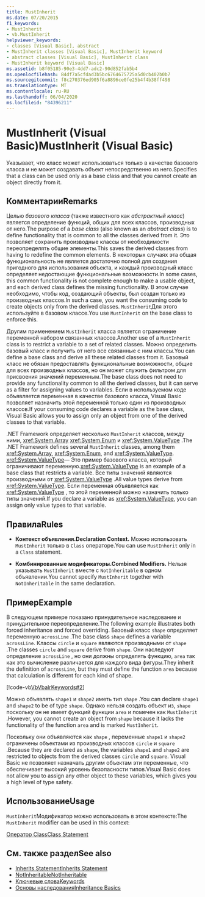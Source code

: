 ```yaml
---
title: MustInherit
ms.date: 07/20/2015
f1_keywords:
- MustInherit
- vb.MustInherit
helpviewer_keywords:
- classes [Visual Basic], abstract
- MustInherit classes [Visual Basic], MustInherit keyword
- abstract classes [Visual Basic], MustInherit class
- MustInherit keyword [Visual Basic]
ms.assetid: b8f05185-90e3-4dd7-adc2-90d852fab5b4
ms.openlocfilehash: 84df7a5cfdad3b5bc6764675725a5d0cb402b0b7
ms.sourcegitcommit: f8c270376ed905f6a8896ce0fe25b4f4b38ff498
ms.translationtype: MT
ms.contentlocale: ru-RU
ms.lasthandoff: 06/04/2020
ms.locfileid: "84396211"
---
```

# <a name="mustinherit-visual-basic"></a><span data-ttu-id="3caee-102">MustInherit (Visual Basic)</span><span class="sxs-lookup"><span data-stu-id="3caee-102">MustInherit (Visual Basic)</span></span>
<span data-ttu-id="3caee-103">Указывает, что класс может использоваться только в качестве базового класса и не может создавать объект непосредственно из него.</span><span class="sxs-lookup"><span data-stu-id="3caee-103">Specifies that a class can be used only as a base class and that you cannot create an object directly from it.</span></span>  
  
## <a name="remarks"></a><span data-ttu-id="3caee-104">Комментарии</span><span class="sxs-lookup"><span data-stu-id="3caee-104">Remarks</span></span>  
 <span data-ttu-id="3caee-105">Целью *базового класса* (также известного как *абстрактный класс*) является определение функций, общих для всех классов, производных от него.</span><span class="sxs-lookup"><span data-stu-id="3caee-105">The purpose of a *base class* (also known as an *abstract class*) is to define functionality that is common to all the classes derived from it.</span></span> <span data-ttu-id="3caee-106">Это позволяет сохранить производные классы от необходимости переопределять общие элементы.</span><span class="sxs-lookup"><span data-stu-id="3caee-106">This saves the derived classes from having to redefine the common elements.</span></span> <span data-ttu-id="3caee-107">В некоторых случаях эта общая функциональность не является достаточно полной для создания пригодного для использования объекта, и каждый производный класс определяет недостающие функциональные возможности.</span><span class="sxs-lookup"><span data-stu-id="3caee-107">In some cases, this common functionality is not complete enough to make a usable object, and each derived class defines the missing functionality.</span></span> <span data-ttu-id="3caee-108">В этом случае необходимо, чтобы код, создающий объекты, был создан только из производных классов.</span><span class="sxs-lookup"><span data-stu-id="3caee-108">In such a case, you want the consuming code to create objects only from the derived classes.</span></span> <span data-ttu-id="3caee-109">`MustInherit`Для этого используйте в базовом классе.</span><span class="sxs-lookup"><span data-stu-id="3caee-109">You use `MustInherit` on the base class to enforce this.</span></span>  
  
 <span data-ttu-id="3caee-110">Другим применением `MustInherit` класса является ограничение переменной набором связанных классов.</span><span class="sxs-lookup"><span data-stu-id="3caee-110">Another use of a `MustInherit` class is to restrict a variable to a set of related classes.</span></span> <span data-ttu-id="3caee-111">Можно определить базовый класс и получить от него все связанные с ним классы.</span><span class="sxs-lookup"><span data-stu-id="3caee-111">You can define a base class and derive all these related classes from it.</span></span> <span data-ttu-id="3caee-112">Базовый класс не обязан предоставлять функциональные возможности, общие для всех производных классов, но он может служить фильтром для присвоения значений переменным.</span><span class="sxs-lookup"><span data-stu-id="3caee-112">The base class does not need to provide any functionality common to all the derived classes, but it can serve as a filter for assigning values to variables.</span></span> <span data-ttu-id="3caee-113">Если в используемом коде объявляется переменная в качестве базового класса, Visual Basic позволяет назначить этой переменной только один из производных классов.</span><span class="sxs-lookup"><span data-stu-id="3caee-113">If your consuming code declares a variable as the base class, Visual Basic allows you to assign only an object from one of the derived classes to that variable.</span></span>  
  
 <span data-ttu-id="3caee-114">.NET Framework определяет несколько `MustInherit` классов, между ними, <xref:System.Array> <xref:System.Enum> и <xref:System.ValueType> .</span><span class="sxs-lookup"><span data-stu-id="3caee-114">The .NET Framework defines several `MustInherit` classes, among them <xref:System.Array>, <xref:System.Enum>, and <xref:System.ValueType>.</span></span> <span data-ttu-id="3caee-115"><xref:System.ValueType>— Это пример базового класса, который ограничивают переменную.</span><span class="sxs-lookup"><span data-stu-id="3caee-115"><xref:System.ValueType> is an example of a base class that restricts a variable.</span></span> <span data-ttu-id="3caee-116">Все типы значений являются производными от <xref:System.ValueType> .</span><span class="sxs-lookup"><span data-stu-id="3caee-116">All value types derive from <xref:System.ValueType>.</span></span> <span data-ttu-id="3caee-117">Если переменная объявляется как <xref:System.ValueType> , то этой переменной можно назначить только типы значений.</span><span class="sxs-lookup"><span data-stu-id="3caee-117">If you declare a variable as <xref:System.ValueType>, you can assign only value types to that variable.</span></span>  
  
## <a name="rules"></a><span data-ttu-id="3caee-118">Правила</span><span class="sxs-lookup"><span data-stu-id="3caee-118">Rules</span></span>  
  
- <span data-ttu-id="3caee-119">**Контекст объявления.**</span><span class="sxs-lookup"><span data-stu-id="3caee-119">**Declaration Context.**</span></span> <span data-ttu-id="3caee-120">Можно использовать `MustInherit` только в `Class` операторе.</span><span class="sxs-lookup"><span data-stu-id="3caee-120">You can use `MustInherit` only in a `Class` statement.</span></span>  
  
- <span data-ttu-id="3caee-121">**Комбинированные модификаторы.**</span><span class="sxs-lookup"><span data-stu-id="3caee-121">**Combined Modifiers.**</span></span> <span data-ttu-id="3caee-122">Нельзя указывать `MustInherit` вместе с `NotInheritable` в одном объявлении.</span><span class="sxs-lookup"><span data-stu-id="3caee-122">You cannot specify `MustInherit` together with `NotInheritable` in the same declaration.</span></span>  
  
## <a name="example"></a><span data-ttu-id="3caee-123">Пример</span><span class="sxs-lookup"><span data-stu-id="3caee-123">Example</span></span>  
 <span data-ttu-id="3caee-124">В следующем примере показано принудительное наследование и принудительное переопределение.</span><span class="sxs-lookup"><span data-stu-id="3caee-124">The following example illustrates both forced inheritance and forced overriding.</span></span> <span data-ttu-id="3caee-125">Базовый класс `shape` определяет переменную `acrossLine` .</span><span class="sxs-lookup"><span data-stu-id="3caee-125">The base class `shape` defines a variable `acrossLine`.</span></span> <span data-ttu-id="3caee-126">Классы `circle` и `square` являются производными от `shape` .</span><span class="sxs-lookup"><span data-stu-id="3caee-126">The classes `circle` and `square` derive from `shape`.</span></span> <span data-ttu-id="3caee-127">Они наследуют определение `acrossLine` , но они должны определять функцию, `area` так как это вычисление различается для каждого вида фигуры.</span><span class="sxs-lookup"><span data-stu-id="3caee-127">They inherit the definition of `acrossLine`, but they must define the function `area` because that calculation is different for each kind of shape.</span></span>  
  
 [!code-vb[VbVbalrKeywords#2](~/samples/snippets/visualbasic/VS_Snippets_VBCSharp/VbVbalrKeywords/VB/Class1.vb#2)]  
  
 <span data-ttu-id="3caee-128">Можно объявлять `shape1` и `shape2` иметь тип `shape` .</span><span class="sxs-lookup"><span data-stu-id="3caee-128">You can declare `shape1` and `shape2` to be of type `shape`.</span></span> <span data-ttu-id="3caee-129">Однако нельзя создать объект из, `shape` поскольку он не имеет функций функции `area` и помечен как `MustInherit` .</span><span class="sxs-lookup"><span data-stu-id="3caee-129">However, you cannot create an object from `shape` because it lacks the functionality of the function `area` and is marked `MustInherit`.</span></span>  
  
 <span data-ttu-id="3caee-130">Поскольку они объявляются как `shape` , переменные `shape1` и `shape2` ограничены объектами из производных классов `circle` и `square` .</span><span class="sxs-lookup"><span data-stu-id="3caee-130">Because they are declared as `shape`, the variables `shape1` and `shape2` are restricted to objects from the derived classes `circle` and `square`.</span></span> <span data-ttu-id="3caee-131">Visual Basic не позволяет назначать другим объектам эти переменные, что обеспечивает высокий уровень безопасности типов.</span><span class="sxs-lookup"><span data-stu-id="3caee-131">Visual Basic does not allow you to assign any other object to these variables, which gives you a high level of type safety.</span></span>  
  
## <a name="usage"></a><span data-ttu-id="3caee-132">Использование</span><span class="sxs-lookup"><span data-stu-id="3caee-132">Usage</span></span>  
 <span data-ttu-id="3caee-133">`MustInherit`Модификатор можно использовать в этом контексте:</span><span class="sxs-lookup"><span data-stu-id="3caee-133">The `MustInherit` modifier can be used in this context:</span></span>  
  
 [<span data-ttu-id="3caee-134">Оператор Class</span><span class="sxs-lookup"><span data-stu-id="3caee-134">Class Statement</span></span>](../statements/class-statement.md)  
  
## <a name="see-also"></a><span data-ttu-id="3caee-135">См. также раздел</span><span class="sxs-lookup"><span data-stu-id="3caee-135">See also</span></span>

- [<span data-ttu-id="3caee-136">Inherits Statement</span><span class="sxs-lookup"><span data-stu-id="3caee-136">Inherits Statement</span></span>](../statements/inherits-statement.md)
- [<span data-ttu-id="3caee-137">NotInheritable</span><span class="sxs-lookup"><span data-stu-id="3caee-137">NotInheritable</span></span>](notinheritable.md)
- [<span data-ttu-id="3caee-138">Ключевые слова</span><span class="sxs-lookup"><span data-stu-id="3caee-138">Keywords</span></span>](../keywords/index.md)
- [<span data-ttu-id="3caee-139">Основы наследования</span><span class="sxs-lookup"><span data-stu-id="3caee-139">Inheritance Basics</span></span>](../../programming-guide/language-features/objects-and-classes/inheritance-basics.md)
